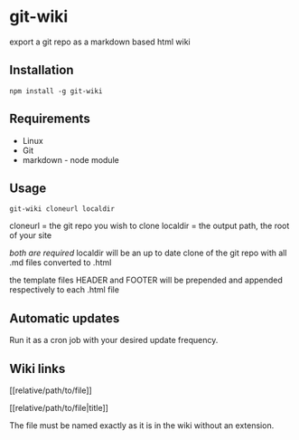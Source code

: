git-wiki
========

export a git repo as a markdown based html wiki

## Installation

`npm install -g git-wiki`

## Requirements

* Linux
* Git
* markdown - node module

## Usage

`git-wiki cloneurl localdir`

cloneurl = the git repo you wish to clone
localdir = the output path, the root of your site

*both are required*
localdir will be an up to date clone of the git repo with all .md files converted to .html

the template files HEADER and FOOTER will be prepended and appended respectively to each .html file

## Automatic updates

Run it as a cron job with your desired update frequency.

## Wiki links

[[relative/path/to/file]]

[[relative/path/to/file|title]]

The file must be named exactly as it is in the wiki without an extension.
